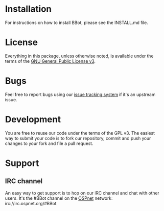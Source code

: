 # Installation
For instructions on how to install BBot, please see the INSTALL.md file.

# License
Everything in this package, unless otherwise noted, is available under the terms of the [GNU General Public License v3](http://www.gnu.org/licenses/gpl.html).

# Bugs
Feel free to report bugs using our [issue tracking system](https://github.com/aj00200/BBot/issues) if it's an upstream issue.

# Development
You are free to reuse our code under the terms of the GPL v3. The easiest way to submit your code is to fork our repository, commit and push your changes to your fork and file a pull request.

# Support

## IRC channel
An easy way to get support is to hop on our IRC channel and chat with other users. It's the #BBot channel on the [OSPnet](http://ospnet.org) network: irc://irc.ospnet.org/#BBot
